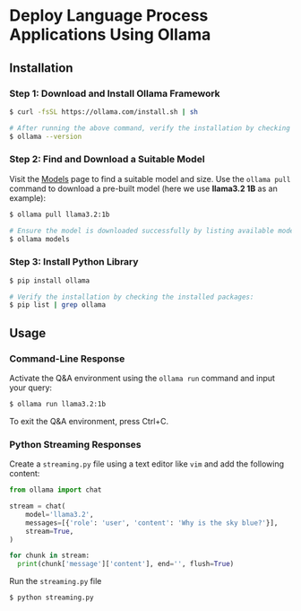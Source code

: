 # Deploy Language Process Applications Using Ollama

## Installation

### Step 1: Download and Install Ollama Framework
  ```bash
  $ curl -fsSL https://ollama.com/install.sh | sh

  # After running the above command, verify the installation by checking the version:
  $ ollama --version
  ```

### Step 2: Find and Download a Suitable Model
Visit the [Models](https://ollama.com/search) page to find a suitable model and size. Use the `ollama pull` command to download a pre-built model (here we use **llama3.2 1B** as an example):
  ```bash
  $ ollama pull llama3.2:1b

  # Ensure the model is downloaded successfully by listing available models:
  $ ollama models
  ```

### Step 3: Install Python Library
  ```bash
  $ pip install ollama

  # Verify the installation by checking the installed packages:
  $ pip list | grep ollama
  ```

## Usage
### Command-Line Response
  Activate the Q&A environment using the `ollama run` command and input your query:
  ```bash
  $ ollama run llama3.2:1b
  ```
  To exit the Q&A environment, press Ctrl+C.

### Python Streaming Responses
  Create a `streaming.py` file using a text editor like `vim` and add the following content:
  ```python
  from ollama import chat
  
  stream = chat(
      model='llama3.2',
      messages=[{'role': 'user', 'content': 'Why is the sky blue?'}],
      stream=True,
  )
  
  for chunk in stream:
    print(chunk['message']['content'], end='', flush=True)
 ```
 Run the `streaming.py` file
 ```bash
 $ python streaming.py
 ```
